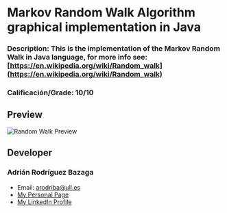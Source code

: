 # Markov Random Walk Algorithm graphical implementation in Java
### Description: This is the implementation of the Markov Random Walk in Java language, for more info see: [https://en.wikipedia.org/wiki/Random_walk](https://en.wikipedia.org/wiki/Random_walk)
### Calificación/Grade: 10/10


## Preview
![Random Walk Preview](http://i.imgur.com/MhJJYal.png "Random Walk Preview")

## Developer

### Adrián Rodríguez Bazaga
  - Email: arodriba@ull.es
  - [My Personal Page](http://www.adrianbazaga.info/)
  - [My LinkedIn Profile](https://es.linkedin.com/in/adrirodbaz)
